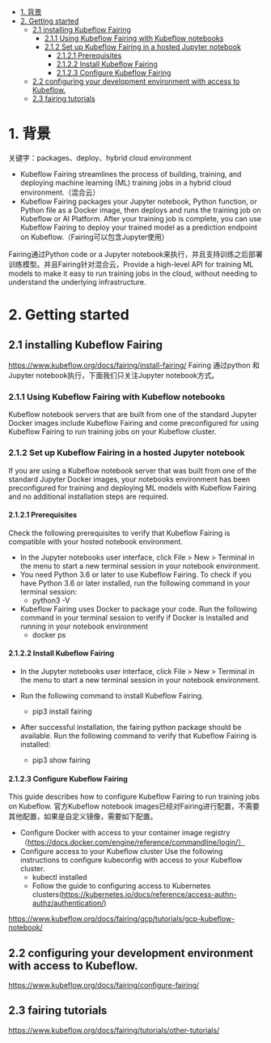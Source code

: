 <!-- TOC -->

- [1. 背景](#1-背景)
- [2. Getting started](#2-getting-started)
    - [2.1 installing Kubeflow Fairing](#21-installing-kubeflow-fairing)
        - [2.1.1 Using Kubeflow Fairing with Kubeflow notebooks](#211-using-kubeflow-fairing-with-kubeflow-notebooks)
        - [2.1.2 Set up Kubeflow Fairing in a hosted Jupyter notebook](#212-set-up-kubeflow-fairing-in-a-hosted-jupyter-notebook)
            - [2.1.2.1 Prerequisites](#2121-prerequisites)
            - [2.1.2.2 Install Kubeflow Fairing](#2122-install-kubeflow-fairing)
            - [2.1.2.3 Configure Kubeflow Fairing](#2123-configure-kubeflow-fairing)
    - [2.2  configuring your development environment with access to Kubeflow.](#22--configuring-your-development-environment-with-access-to-kubeflow)
    - [2.3 fairing tutorials](#23-fairing-tutorials)

<!-- /TOC -->

# 1. 背景
关键字：packages、deploy、hybrid cloud environment

* Kubeflow Fairing streamlines the process of building, training, and deploying machine learning (ML) training jobs in a hybrid cloud environment.（混合云）
* Kubeflow Fairing packages your Jupyter notebook, Python function, or Python file as a Docker image, then deploys and runs the training job on Kubeflow or AI Platform. After your training job is complete, you can use Kubeflow Fairing to deploy your trained model as a prediction endpoint on Kubeflow.（Fairing可以包含Jupyter使用）

Fairing通过Python code or a Jupyter notebook来执行，并且支持训练之后部署训练模型。并且Fairing针对混合云，Provide a high-level API for training ML models to make it easy to run training jobs in the cloud, without needing to understand the underlying infrastructure.

# 2. Getting started
## 2.1 installing Kubeflow Fairing
https://www.kubeflow.org/docs/fairing/install-fairing/
Fairing 通过python 和Jupyter notebook执行，下面我们只关注Jupyter notebook方式。
### 2.1.1 Using Kubeflow Fairing with Kubeflow notebooks 
Kubeflow notebook servers that are built from one of the standard Jupyter Docker images include Kubeflow Fairing and come preconfigured for using Kubeflow Fairing to run training jobs on your Kubeflow cluster.

### 2.1.2 Set up Kubeflow Fairing in a hosted Jupyter notebook
If you are using a Kubeflow notebook server that was built from one of the standard Jupyter Docker images, your notebooks environment has been preconfigured for training and deploying ML models with Kubeflow Fairing and no additional installation steps are required.

#### 2.1.2.1 Prerequisites
Check the following prerequisites to verify that Kubeflow Fairing is compatible with your hosted notebook environment.
* In the Jupyter notebooks user interface, click File > New > Terminal in the menu to start a new terminal session in your notebook environment.
* You need Python 3.6 or later to use Kubeflow Fairing. To check if you have Python 3.6 or later installed, run the following command in your terminal session:
    * python3 -V
* Kubeflow Fairing uses Docker to package your code. Run the following command in your terminal session to verify if Docker is installed and running in your notebook environment
    * docker ps
#### 2.1.2.2 Install Kubeflow Fairing 
* In the Jupyter notebooks user interface, click File > New > Terminal in the menu to start a new terminal session in your notebook environment.

* Run the following command to install Kubeflow Fairing.
    * pip3 install fairing

* After successful installation, the fairing python package should be available. Run the following command to verify that Kubeflow Fairing is installed:
    * pip3 show fairing

#### 2.1.2.3 Configure Kubeflow Fairing 
This guide describes how to configure Kubeflow Fairing to run training jobs on Kubeflow.
官方Kubeflow notebook images已经对Fairing进行配置，不需要其他配置，如果是自定义镜像，需要如下配置。

* Configure Docker with access to your container image registry（https://docs.docker.com/engine/reference/commandline/login/）
* Configure access to your Kubeflow cluster
Use the following instructions to configure kubeconfig with access to your Kubeflow cluster.
    * kubectl installed
    * Follow the guide to configuring access to Kubernetes clusters(https://kubernetes.io/docs/reference/access-authn-authz/authentication/)

https://www.kubeflow.org/docs/fairing/gcp/tutorials/gcp-kubeflow-notebook/

## 2.2  configuring your development environment with access to Kubeflow.
https://www.kubeflow.org/docs/fairing/configure-fairing/
## 2.3 fairing tutorials
https://www.kubeflow.org/docs/fairing/tutorials/other-tutorials/







